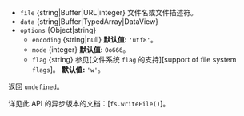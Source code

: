 <!-- YAML
added: v0.1.29
changes:
  - version: v14.12.0
    pr-url: https://github.com/nodejs/node/pull/34993
    description: 参数 `data` 会使用显式的 `toString` 函数对对象进行字符串化。
  - version: v14.0.0
    pr-url: https://github.com/nodejs/node/pull/31030
    description: 参数 `data` 不再强制转换不支持的输入为字符串。
  - version: v10.10.0
    pr-url: https://github.com/nodejs/node/pull/22150
    description: 参数 `data` 可以是任何的 `TypedArray` 或 `DataView`。
  - version: v7.4.0
    pr-url: https://github.com/nodejs/node/pull/10382
    description: 参数 `data` 可以是 `Uint8Array`。
  - version: v5.0.0
    pr-url: https://github.com/nodejs/node/pull/3163
    description: 参数 `file` 可以是文件描述符。
-->

* `file` {string|Buffer|URL|integer} 文件名或文件描述符。
* `data` {string|Buffer|TypedArray|DataView}
* `options` {Object|string}
  * `encoding` {string|null} **默认值:** `'utf8'`。
  * `mode` {integer} **默认值:** `0o666`。
  * `flag` {string} 参见[文件系统 `flag` 的支持][support of file system `flags`]。
    **默认值:** `'w'`。

返回 `undefined`。

详见此 API 的异步版本的文档：[`fs.writeFile()`]。

